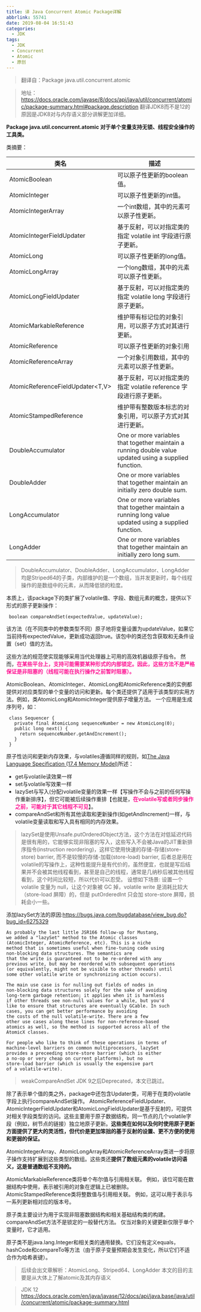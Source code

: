 ```yaml
---
title: 译 Java Concurrent Atomic Package详解
abbrlink: 55741
date: 2019-08-04 16:51:43
categories:
  - JDK
tags:
  - JDK
  - Concurrent
  - Atomic
  - 原创
---
```


> 翻译自：Package java.util.concurrent.atomic

<!-- more -->

> 地址：
> https://docs.oracle.com/javase/8/docs/api/java/util/concurrent/atomic/package-summary.html#package.description
> 翻译JDK8而不是12的原因是JDK8对与内存语义部分讲解更加详细。

**Package java.util.concurrent.atomic 对于单个变量支持无锁、线程安全操作的工具类。**

类摘要：

|  类名   | 描述  |
|  ----  | ----  |
| AtomicBoolean  | 可以原子性更新的boolean值。 |
| AtomicInteger  | 可以原子性更新的int值。 |
| AtomicIntegerArray  | 一个int数组，其中的元素可以原子性更新。 |
| AtomicIntegerFieldUpdater<T>  | 基于反射，可以对指定类的指定 volatile int 字段进行原子更新。 |
| AtomicLong  | 可以原子性更新的long值。 |
| AtomicLongArray  | 一个long数组，其中的元素可以原子性更新。 |
| AtomicLongFieldUpdater<T>  | 基于反射，可以对指定类的指定 volatile long 字段进行原子更新。 |
| AtomicMarkableReference<V>  | 维护带有标记位的对象引用，可以原子方式对其进行更新。 |
| AtomicReference<V>  | 可以原子性更新的对象引用 |
| AtomicReferenceArray<E>  | 一个对象引用数组，其中的元素可以原子性更新。 |
| AtomicReferenceFieldUpdater<T,V>  | 基于反射，可以对指定类的指定 volatile reference 字段进行原子更新。 |
| AtomicStampedReference<V>  | 维护带有整数版本标志的对象引用，可以原子方式对其进行更新。 |
| DoubleAccumulator  | One or more variables that together maintain a running double value updated using a supplied function.|
| DoubleAdder  | One or more variables that together maintain an initially zero double sum.|
| LongAccumulator  | One or more variables that together maintain a running long value updated using a supplied function. |
| LongAdder  | One or more variables that together maintain an initially zero long sum.|

> DoubleAccumulator、DoubleAdder、LongAccumulator、LongAdder 均是Striped64的子类，内部维护的是一个数组，当并发更新时，每个线程操作的是数组中的元素，从而降低锁的粒度。

本质上，该package下的类扩展了volatile值、字段、数组元素的概念，提供以下形式的原子更新操作：
```
 boolean compareAndSet(expectedValue, updateValue);
```
该方法（在不同类中的参数类型不同）原子地将变量设置为updateValue，如果它当前持有expectedValue，更新成功返回true。该包中的类还包含获取和无条件设置（set）值的方法。

这些方法的规范使实现能够采用当代处理器上可用的高效机器级原子指令。 然而，<font color=DeepPink>**在某些平台上，支持可能需要某种形式的内部锁定。因此，这些方法不是严格保证是非阻塞的（线程可能在执行操作之前暂时阻塞）。**</font>

AtomicBoolean、AtomicInteger、AtomicLong和AtomicReference类的实例都提供对对应类型的单个变量的访问和更新。每个类还提供了适用于该类型的实用方法。例如，类AtomicLong和AtomicInteger提供原子增量方法。 一个应用是生成序列号，如：
```
 class Sequencer {
   private final AtomicLong sequenceNumber = new AtomicLong(0);
   public long next() {
     return sequenceNumber.getAndIncrement();
   }
 }
```

原子性访问和更新内存效果，与volatiles遵循同样的规则，如[The Java Language Specification (17.4 Memory Model)](https://docs.oracle.com/javase/specs/jls/se7/html/jls-17.html#jls-17.4)所述：
* get与volatile读效果一样
* set与volatile写效果一样
* lazySet与写入(分配)volatile变量的效果一样【写操作不会与之前的任何写操作重新排序】，但它可能被后续操作重排【也就是，<font color=DeepPink>**在volatile写或者同步操作之前，可能对于其它线程不可见**</font>】。
* compareAndSet和所有其他读取和更新操作(如getAndIncrement)一样，与volatile变量读取和写入具有相同的内存效果。

> lazySet是使用Unsafe.putOrderedObject方法，这个方法在对低延迟代码是很有用的，它能够实现非阻塞的写入，这些写入不会被Java的JIT重新排序指令(instruction reordering)，这样它使用快速的存储-存储(store-store) barrier, 而不是较慢的存储-加载(store-load) barrier, 后者总是用在volatile的写操作上，这种性能提升是有代价的，虽然便宜，也就是写后结果并不会被其他线程看到，甚至是自己的线程，通常是几纳秒后被其他线程看到，这个时间比较短，所以代价可以忍受。
> 设想如下场景: 设置一个 volatile 变量为 null，让这个对象被 GC 掉，volatile write 是消耗比较大（store-load 屏障）的，但是 putOrderedInt 只会加 store-store 屏障，损耗会小一些。

添加lazySet方法的原因:https://bugs.java.com/bugdatabase/view_bug.do?bug_id=6275329
```
As probably the last little JSR166 follow-up for Mustang,
we added a "lazySet" method to the Atomic classes
(AtomicInteger, AtomicReference, etc). This is a niche
method that is sometimes useful when fine-tuning code using
non-blocking data structures. The semantics are
that the write is guaranteed not to be re-ordered with any
previous write, but may be reordered with subsequent operations
(or equivalently, might not be visible to other threads) until
some other volatile write or synchronizing action occurs).

The main use case is for nulling out fields of nodes in
non-blocking data structures solely for the sake of avoiding
long-term garbage retention; it applies when it is harmless
if other threads see non-null values for a while, but you'd
like to ensure that structures are eventually GCable. In such
cases, you can get better performance by avoiding
the costs of the null volatile-write. There are a few
other use cases along these lines for non-reference-based
atomics as well, so the method is supported across all of the
AtomicX classes.

For people who like to think of these operations in terms of
machine-level barriers on common multiprocessors, lazySet
provides a preceeding store-store barrier (which is either
a no-op or very cheap on current platforms), but no
store-load barrier (which is usually the expensive part
of a volatile-write).
```

> weakCompareAndSet JDK 9之后Deprecated，本文已跳过。

除了表示单个值的类之外，package中还包含Updater类，可用于在类的volatile字段上执行compareAndSet操作。 AtomicReferenceFieldUpdater、AtomicIntegerFieldUpdater和AtomicLongFieldUpdater是基于反射的，可提供对相关字段类型的访问。这些主要用于原子数据结构，同一节点的几个volatile字段（例如，树节点的链接）独立地原子更新。**这些类在如何以及何时使用原子更新方面提供了更大的灵活性，但代价是更加笨拙的基于反射的设置、更不方便的使用和更弱的保证。**

AtomicIntegerArray、AtomicLongArray和AtomicReferenceArray类进一步将原子操作支持扩展到这些类型的数组。这些类还**提供了数组元素的volatile访问语义，这是普通数组不支持的。**

AtomicMarkableReference类将单个布尔值与引用相关联。 例如，该位可能在数据结构中使用，表示被引用的对象在逻辑上已被删除。 AtomicStampedReference类将整数值与引用相关联。 例如，这可以用于表示与一系列更新相对应的版本号。

原子类主要设计为用于实现非阻塞数据结构和相关基础结构类的构建。 compareAndSet方法不是锁定的一般替代方法。 仅当对象的关键更新仅限于单个变量时，它才适用。

原子类不是java.lang.Integer和相关类的通用替换。它们没有定义equals，hashCode和compareTo等方法（由于原子变量预期会发生变化，所以它们不适合作为哈希表键）。

> 后续会出文章解析：AtomicLong、Striped64、LongAdder
> 本文的目的主要是从大体上了解atomic及其内存语义

> JDK 12 
> https://docs.oracle.com/en/java/javase/12/docs/api/java.base/java/util/concurrent/atomic/package-summary.html
